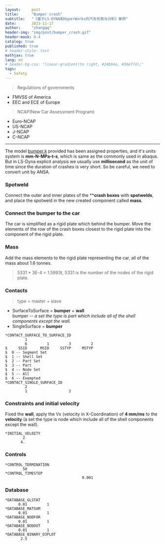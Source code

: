 ```yaml
---
layout:     post
title:      "Bumper crash"
subtitle:   "《基于LS-DYNA和HyperWorks的汽车仿真与分析》案例"
date:       2023-11-17
author:     "zhangqq"
header-img: "img/post/bumper_crash.gif"
header-mask: 0.4
catalog: true
published: true
# header-style: text
mathjax: true
lang: en
# header-bg-css: "linear-gradient(to right, #24b94a, #38ef7d);"
tags:
  - Safety
---
```


>Regulations of governments  
- FMVSS of America  
- EEC and ECE of Europe

>NCAP(New Car Assessment Program)  
- Euro-NCAP  
- US-NCAP  
- J-NCAP  
- C-NCAP

---

The model [bumper.k]() provided has been assigned properties, and it's units system is **mm-N-MPa-t-s**, which is same as the commonly used in abaqus. But in LS-Dyna explicit analysis we usually use **millisecond** as the unit of time since the duration of crashes is very short. So be careful, we need to convert unit by ANSA.

### Spotweld
Connect the outer and inner plates of the ****crash boxes** with **spotwelds**, and place the spotweld in the new created component called **mass**.

### Connect the bumper to the car
The car is simplified as a rigid plate which behind the bumper.
Move the elements of the row of the crash boxes closest to the rigid plate into the component of the rigid plate.

### Mass
Add the mass elements to the rigid plate representing the car, all of the mass about 1.6 tonnes.  
>5331 * 3E-4 = 1.5993t, 5331 is the number of the nodes of the rigid plate.

### Contacts
>type = master + slave

- SurfaceToSurface = **bumper** + **wall**  
    bumper -- *a set the type is part which include all of the shell components except the wall.*
- SingleSurface = **bumper**

```
*CONTACT_SURFACE_TO_SURFACE_ID
         1
         6         1         3         2
$     SSID      MSID     SSTYP     MSTYP
$  0 -- Segment Set
$  1 -- Shell Set
$  2 -- Part Set
$  3 -- Part
$  4 -- Node Set
$  5 -- All
$  6 -- Exempted
*CONTACT_SINGLE_SURFACE_ID
         2
         1                   2
```

### Constraints and initial velocity
Fixed the **wall**, apply the Vx (velocity in X-Coordination) of **4 mm/ms** to the **velocity** (a set the type is node which include all of the shell components except the wall).

```
*INITIAL_VELOITY
        2
       4.
```

### Controls
```
*CONTROL_TERMINATION
        50
*CONTROL_TIMESTEP
                                   0.001
```

### Database
```
*DATABASE_GLSTAT
      0.01         1
*DATABASE_MATSUM
      0.01         1
*DATABASE_NODFOR
      0.01         1
*DATABASE_NODOUT
      0.01         1
*DATABASE_BINARY_D3PLOT
       2.5
```

